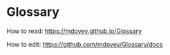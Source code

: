 # Glossary

How to read: https://mdovey.github.io/Glossary

How to edit: https://github.com/mdovey/Glossary/docs


